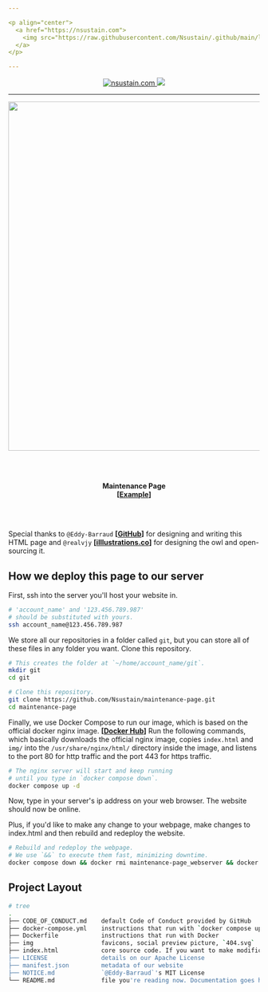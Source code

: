 ```yaml
---

<p align="center">
  <a href="https://nsustain.com">
    <img src="https://raw.githubusercontent.com/Nsustain/.github/main/logo/logo_github.png" width="350">
  </a>
</p>

---
```


<p align="center">
  <a href="https://github.com/Nsustain/nsustain.com">
    <img alt="nsustain.com" src="https://img.shields.io/badge/GitHub-nsustain.com-brightgreen">
  </a>
  <a href="https://github.com/Nsustain/nsustain.com/blob/main/LICENSE">
    <img src="https://badgen.net/github/license/Nsustain/.github">
  </a>
</p>

---



<p align="center">
  <a href="https://Nsustain.github.io/maintenance-page/">
    <img src="https://user-images.githubusercontent.com/19341857/178981690-2c7deefe-d302-4828-818c-cc48562e6471.png" width="700">
  </a>
</p>

<!--
A gif can be generated by using
ffmpeg -ss 2 -i input.mp4 -filter_complex "[0]reverse[r];[0][r]concat=n=2:v=1:a=0,split[s0][s1];[s0]palettegen[p];[s1][p]paletteuse" output.gif

which was from @llogan
https://superuser.com/questions/1608327/ffmpeg-boomerang-effect-to-gif
-->

<br>
<br>
<p align="center">
  <b>
    Maintenance Page<br>
    [<a href="https://Nsustain.github.io/maintenance-page/">Example</a>]
  </b>
</p>

<br>
<br>

Special thanks to `@Eddy-Barraud`
**[[GitHub](https://github.com/Eddy-Barraud/maintenance)]**
for designing and writing this HTML page and
`@realvjy` **[[illlustrations.co](https://illlustrations.co/)]**
for designing the owl and
open-sourcing it.

## How we deploy this page to our server

First, ssh into the server you'll host
your website in.

```bash
# 'account_name' and '123.456.789.987'
# should be substituted with yours.
ssh account_name@123.456.789.987
```

We store all our repositories in a folder
called `git`, but you can store all of these files
in any folder you want. Clone this repository.

```bash
# This creates the folder at `~/home/account_name/git`.
mkdir git
cd git

# Clone this repository.
git clone https://github.com/Nsustain/maintenance-page.git
cd maintenance-page
```

Finally, we use Docker Compose to run our image,
which is based on the official docker nginx image.
**[[Docker Hub](https://hub.docker.com/_/nginx)]**
Run the following commands, which basically
downloads the official nginx image,
copies `index.html` and `img/` into the
`/usr/share/nginx/html/` directory inside the image,
and listens to the port 80 for http traffic and
the port 443 for https traffic.

```bash
# The nginx server will start and keep running
# until you type in `docker compose down`.
docker compose up -d
```

Now, type in your server's ip address on your
web browser. The website should now be online.


Plus, if you'd like to make any change to
your webpage, make changes to index.html
and then rebuild and redeploy the website.

```bash
# Rebuild and redeploy the webpage.
# We use `&&` to execute them fast, minimizing downtime.
docker compose down && docker rmi maintenance-page_webserver && docker compose up -d
```

## Project Layout

```bash
# tree
.
├── CODE_OF_CONDUCT.md    default Code of Conduct provided by GitHub
├── docker-compose.yml    instructions that run with `docker compose up -d`
├── Dockerfile            instructions that run with Docker
├── img                   favicons, social preview picture, `404.svg`
├── index.html            core source code. If you want to make modifications, it'll most likely happen here
├── LICENSE               details on our Apache License
├── manifest.json         metadata of our website
├── NOTICE.md             `@Eddy-Barraud`'s MIT License
└── README.md             file you're reading now. Documentation goes here
```

<br>
<br>
<br>
